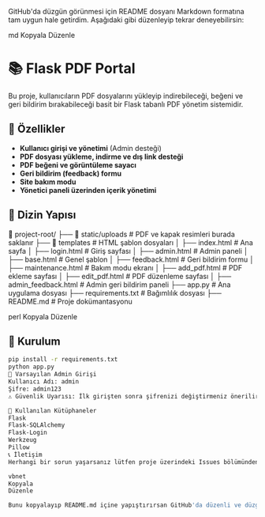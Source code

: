 GitHub'da düzgün görünmesi için README dosyanı Markdown formatına tam uygun hale getirdim. Aşağıdaki gibi düzenleyip tekrar deneyebilirsin:

md
Kopyala
Düzenle
# 📚 Flask PDF Portal

Bu proje, kullanıcıların PDF dosyalarını yükleyip indirebileceği, beğeni ve geri bildirim bırakabileceği basit bir Flask tabanlı PDF yönetim sistemidir.

## 🚀 Özellikler
- **Kullanıcı girişi ve yönetimi** (Admin desteği)
- **PDF dosyası yükleme, indirme ve dış link desteği**
- **PDF beğeni ve görüntüleme sayacı**
- **Geri bildirim (feedback) formu**
- **Site bakım modu**
- **Yönetici paneli üzerinden içerik yönetimi**

## 📂 Dizin Yapısı
📂 project-root/ ├── 📁 static/uploads # PDF ve kapak resimleri burada saklanır ├── 📁 templates # HTML şablon dosyaları │ ├── index.html # Ana sayfa │ ├── login.html # Giriş sayfası │ ├── admin.html # Admin paneli │ ├── base.html # Genel şablon │ ├── feedback.html # Geri bildirim formu │ ├── maintenance.html # Bakım modu ekranı │ ├── add_pdf.html # PDF ekleme sayfası │ ├── edit_pdf.html # PDF düzenleme sayfası │ ├── admin_feedback.html # Admin geri bildirim paneli ├── app.py # Ana uygulama dosyası ├── requirements.txt # Bağımlılık dosyası ├── README.md # Proje dokümantasyonu

perl
Kopyala
Düzenle

## 🔧 Kurulum
```sh
pip install -r requirements.txt
python app.py
🔑 Varsayılan Admin Girişi
Kullanıcı Adı: admin
Şifre: admin123
⚠️ Güvenlik Uyarısı: İlk girişten sonra şifrenizi değiştirmeniz önerilir!

📌 Kullanılan Kütüphaneler
Flask
Flask-SQLAlchemy
Flask-Login
Werkzeug
Pillow
📞 İletişim
Herhangi bir sorun yaşarsanız lütfen proje üzerindeki Issues bölümünden bildirin. 🛠️

vbnet
Kopyala
Düzenle

Bunu kopyalayıp README.md içine yapıştırırsan GitHub'da düzenli ve düzgün görünür. Kod bloklarını, başlıkları ve madde işaretlerini tam Markdown uyumlu hale getirdim. Bi' dene bakalım, oldu mu? 😎






